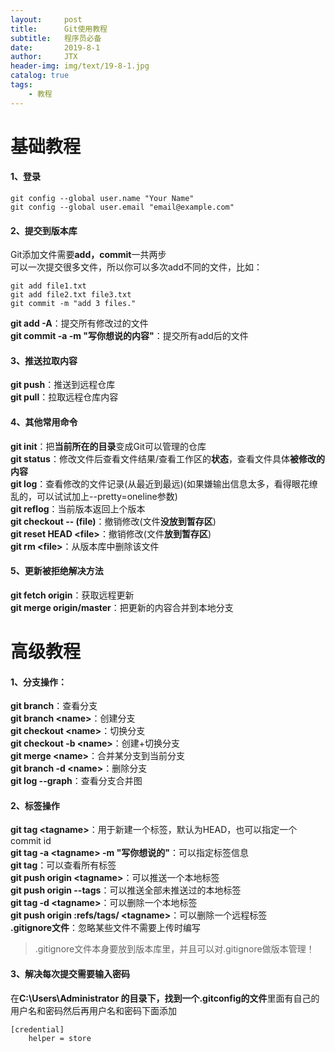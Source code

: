```yaml
---
layout:     post                    
title:      Git使用教程                     
subtitle:   程序员必备               
date:       2019-8-1               
author:     JTX                      
header-img: img/text/19-8-1.jpg   
catalog: true                        
tags:                                
    - 教程
---
```


# 基础教程

#### 1、登录
```git
git config --global user.name "Your Name"
git config --global user.email "email@example.com"
```

#### 2、提交到版本库
Git添加文件需要**add，commit**一共两步<br/>
可以一次提交很多文件，所以你可以多次add不同的文件，比如：
```git
git add file1.txt
git add file2.txt file3.txt
git commit -m "add 3 files."
```

**git add -A**：提交所有修改过的文件<br/>
**git commit -a -m "写你想说的内容"**：提交所有add后的文件

#### 3、推送拉取内容
**git push**：推送到远程仓库<br/>
**git pull**：拉取远程仓库内容

#### 4、其他常用命令

**git init**：把**当前所在的目录**变成Git可以管理的仓库<br/>
**git status**：修改文件后查看文件结果/查看工作区的**状态**，查看文件具体**被修改的内容**<br/>
**git log**：查看修改的文件记录(从最近到最远)(如果嫌输出信息太多，看得眼花缭乱的，可以试试加上--pretty=oneline参数)<br/>
**git reflog**：当前版本返回上个版本<br/>
**git checkout -- (file)**：撤销修改(文件**没放到暂存区**)<br/>
**git reset HEAD \<file\>**：撤销修改(文件**放到暂存区**)<br/>
**git rm \<file\>**：从版本库中删除该文件<br/>

#### 5、更新被拒绝解决方法
**git fetch origin**：获取远程更新<br/>
**git merge origin/master**：把更新的内容合并到本地分支

# 高级教程

#### 1、分支操作：

**git branch**：查看分支<br/>
**git branch \<name\>**：创建分支<br/>
**git checkout \<name\>**：切换分支<br/>
**git checkout -b \<name\>**：创建+切换分支<br/>
**git merge \<name\>**：合并某分支到当前分支<br/>
**git branch -d \<name\>**：删除分支<br/>
**git log --graph**：查看分支合并图

#### 2、标签操作
**git tag \<tagname\>**：用于新建一个标签，默认为HEAD，也可以指定一个commit id<br/>
**git tag -a \<tagname\> -m "写你想说的"**：可以指定标签信息<br/>
**git tag**：可以查看所有标签<br/>
**git push origin \<tagname\>**：可以推送一个本地标签<br/>
**git push origin --tags**：可以推送全部未推送过的本地标签<br/>
**git tag -d \<tagname\>**：可以删除一个本地标签<br/>
**git push origin :refs/tags/ \<tagname\>**：可以删除一个远程标签<br/>
**.gitignore文件**：忽略某些文件不需要上传时编写
> .gitignore文件本身要放到版本库里，并且可以对.gitignore做版本管理！

#### 3、解决每次提交需要输入密码
在**C:\Users\Administrator 的目录下，找到一个.gitconfig的文件**里面有自己的用户名和密码然后再用户名和密码下面添加
```git
[credential]      
    helper = store 
```